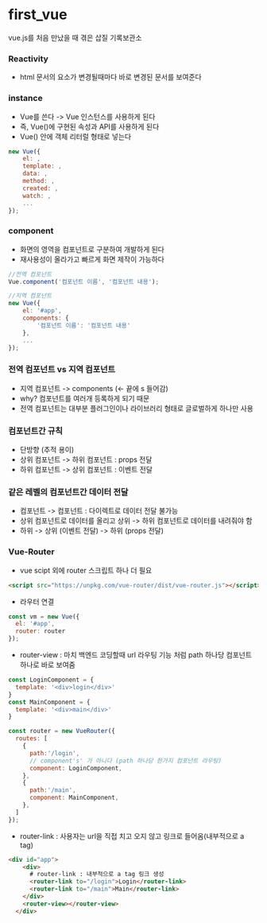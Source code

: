 # first_vue

vue.js를 처음 만났을 때 겪은 삽질 기록보관소

### Reactivity

- html 문서의 요소가 변경될때마다 바로 변경된 문서를 보여준다

### instance

- Vue를 쓴다 -> Vue 인스턴스를 사용하게 된다
- 즉, Vue()에 구현된 속성과 API를 사용하게 된다
- Vue() 안에 객체 리터럴 형태로 넣는다

```javascript
new Vue({
	el: ,
	template: ,
	data: ,
	method: ,
	created: ,
	watch: ,
	...
});
```

### component

- 화면의 영역을 컴포넌트로 구분하여 개발하게 된다
- 재사용성이 올라가고 빠르게 화면 제작이 가능하다

```javascript
//전역 컴포넌트
Vue.component('컴포넌트 이름', '컴포넌트 내용');

//지역 컴포넌트
new Vue({
	el: '#app',
	components: {
		'컴포넌트 이름': '컴포넌트 내용'
	},
	...
});
```

### 전역 컴포넌트 vs 지역 컴포넌트

- 지역 컴포넌트 -> components (<- 끝에 s 들어감)
- why? 컴포넌트를 여러개 등록하게 되기 때문
- 전역 컴포넌트는 대부분 플러그인이나 라이브러리 형태로 글로벌하게 하나만 사용

### 컴포넌트간 규칙

- 단방향 (추적 용이)
- 상위 컴포넌트 -> 하위 컴포넌트 : props 전달
- 하위 컴포넌트 -> 상위 컴포넌트 : 이벤트 전달

### 같은 레벨의 컴포넌트간 데이터 전달
- 컴포넌트 -> 컴포넌트 : 다이렉트로 데이터 전달 불가능
- 상위 컴포넌트로 데이터를 올리고 상위 -> 하위 컴포넌트로 데이터를 내려줘야 함
- 하위 -> 상위 (이벤트 전달) -> 하위 (props 전달)

### Vue-Router
- vue scipt 외에 router 스크립트 하나 더 필요
```html
<script src="https://unpkg.com/vue-router/dist/vue-router.js"></script>
```
- 라우터 연결
```javascript
const vm = new Vue({
  el: '#app',
  router: router
});
```
- router-view : 마치 백엔드 코딩할때 url 라우팅 기능 처럼 path 하나당 컴포넌트 하나로 바로 보여줌
```javascript
const LoginComponent = {
  template: '<div>login</div>'
}
const MainComponent = {
  template: '<div>main</div>'
}

const router = new VueRouter({
  routes: [
    {
      path:'/login',
      // component's' 가 아니다 (path 하나당 한가지 컴포넌트 라우팅)
      component: LoginComponent,
    },
    {
      path:'/main',
      component: MainComponent,
    },
  ]
});
```  
- router-link : 사용자는 url을 직접 치고 오지 않고 링크로 들어옴(내부적으로 a tag)
```html
<div id="app">
    <div>
      # router-link : 내부적으로 a tag 링크 생성
      <router-link to="/login">Login</router-link>
      <router-link to="/main">Main</router-link>
    </div>
    <router-view></router-view>
  </div>
```
